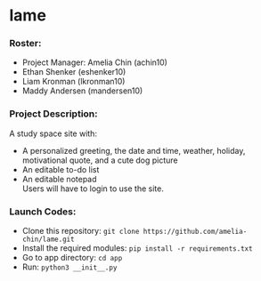 # lame

### Roster:
* Project Manager: Amelia Chin (achin10)
* Ethan Shenker (eshenker10)
* Liam Kronman (lkronman10)
* Maddy Andersen (mandersen10)

### Project Description:
A study space site with:
* A personalized greeting, the date and time, weather, holiday, motivational quote, and a cute dog picture
* An editable to-do list
* An editable notepad      
Users will have to login to use the site.

### Launch Codes:
* Clone this repository:
  `git clone https://github.com/amelia-chin/lame.git`
* Install the required modules:
  `pip install -r requirements.txt`
* Go to app directory:
  `cd app`
* Run:
  `python3 __init__.py`
